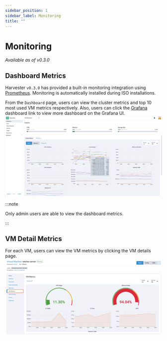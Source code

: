 ```yaml
---
sidebar_position: 1
sidebar_label: Monitoring
title: ""
---
```


# Monitoring

_Available as of v0.3.0_

## Dashboard Metrics
Harvester `v0.3.0` has provided a built-in monitoring integration using [Prometheus](https://prometheus.io/). Monitoring is automatically installed during ISO installations.

From the `Dashboard` page, users can view the cluster metrics and top 10 most used VM metrics respectively.
Also, users can click the [Grafana](http://grafana.com/) dashboard link to view more dashboard on the Grafana UI.
![](./assets/monitoring-dashboard.png)

:::note

Only admin users are able to view the dashboard metrics.

:::


## VM Detail Metrics
For each VM, users can view the VM metrics by clicking the VM details page.
![](./assets/vm-metrics.png)

